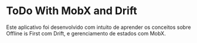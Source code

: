 # ToDo With MobX and Drift

Este aplicativo foi desenvolvido com intuito de aprender os conceitos sobre Offline is First com Drift, e gerenciamento de estados com MobX.
